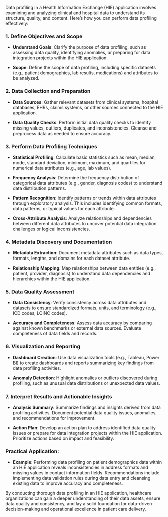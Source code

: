 Data profiling in a Health Information Exchange (HIE) application involves examining and analyzing clinical and hospital data to understand its structure, quality, and content. Here’s how you can perform data profiling effectively:

### 1. Define Objectives and Scope

- **Understand Goals**: Clarify the purpose of data profiling, such as assessing data quality, identifying anomalies, or preparing for data integration projects within the HIE application.

- **Scope**: Define the scope of data profiling, including specific datasets (e.g., patient demographics, lab results, medications) and attributes to be analyzed.

### 2. Data Collection and Preparation

- **Data Sources**: Gather relevant datasets from clinical systems, hospital databases, EHRs, claims systems, or other sources connected to the HIE application.

- **Data Quality Checks**: Perform initial data quality checks to identify missing values, outliers, duplicates, and inconsistencies. Cleanse and preprocess data as needed to ensure accuracy.

### 3. Perform Data Profiling Techniques

- **Statistical Profiling**: Calculate basic statistics such as mean, median, mode, standard deviation, minimum, maximum, and quartiles for numerical data attributes (e.g., age, lab values).

- **Frequency Analysis**: Determine the frequency distribution of categorical data attributes (e.g., gender, diagnosis codes) to understand data distribution patterns.

- **Pattern Recognition**: Identify patterns or trends within data attributes through exploratory analysis. This includes identifying common formats, data patterns, or typical values for each attribute.

- **Cross-Attribute Analysis**: Analyze relationships and dependencies between different data attributes to uncover potential data integration challenges or logical inconsistencies.

### 4. Metadata Discovery and Documentation

- **Metadata Extraction**: Document metadata attributes such as data types, formats, lengths, and domains for each dataset attribute.

- **Relationship Mapping**: Map relationships between data entities (e.g., patient, provider, diagnosis) to understand data dependencies and hierarchies within the HIE application.

### 5. Data Quality Assessment

- **Data Consistency**: Verify consistency across data attributes and datasets to ensure standardized formats, units, and terminology (e.g., ICD codes, LOINC codes).

- **Accuracy and Completeness**: Assess data accuracy by comparing against known benchmarks or external data sources. Evaluate completeness of data fields and records.

### 6. Visualization and Reporting

- **Dashboard Creation**: Use data visualization tools (e.g., Tableau, Power BI) to create dashboards and reports summarizing key findings from data profiling activities.

- **Anomaly Detection**: Highlight anomalies or outliers discovered during profiling, such as unusual data distributions or unexpected data values.

### 7. Interpret Results and Actionable Insights

- **Analysis Summary**: Summarize findings and insights derived from data profiling activities. Document potential data quality issues, anomalies, and recommendations for improvement.

- **Action Plan**: Develop an action plan to address identified data quality issues or prepare for data integration projects within the HIE application. Prioritize actions based on impact and feasibility.

### Practical Application:

- **Example**: Performing data profiling on patient demographics data within an HIE application reveals inconsistencies in address formats and missing values in contact information fields. Recommendations include implementing data validation rules during data entry and cleansing existing data to improve accuracy and completeness.

By conducting thorough data profiling in an HIE application, healthcare organizations can gain a deeper understanding of their data assets, ensure data quality and consistency, and lay a solid foundation for data-driven decision-making and operational excellence in patient care delivery.